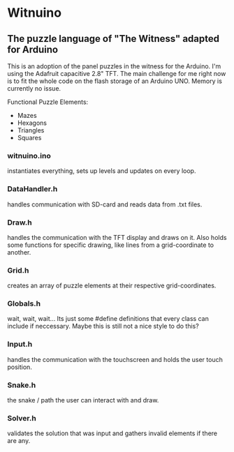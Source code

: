 # Witnuino
## The puzzle language of "The Witness" adapted for Arduino

This is an adoption of the panel puzzles in the witness for the Arduino. I'm using the Adafruit capacitive 2.8" TFT. The main challenge for me right now is to fit the whole code on the flash storage of an Arduino UNO. Memory is currently no issue. 

Functional Puzzle Elements:
- Mazes
- Hexagons
- Triangles
- Squares


### witnuino.ino
instantiates everything, sets up levels and updates on every loop.

### DataHandler.h
handles communication with SD-card and reads data from .txt files.

### Draw.h 
handles the communication with the TFT display and draws on it. Also holds some functions for specific drawing, like lines from a grid-coordinate to another.

### Grid.h 
creates an array of puzzle elements at their respective grid-coordinates.

### Globals.h 
wait, wait, wait... Its just some #define definitions that every class can include if neccessary. Maybe this is still not a nice style to do this?

### Input.h 
handles the communication with the touchscreen and holds the user touch position.

### Snake.h 
the snake / path the user can interact with and draw. 

### Solver.h
validates the solution that was input and gathers invalid elements if there are any.


